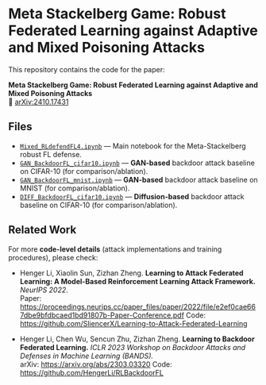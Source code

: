 # Meta Stackelberg Game: Robust Federated Learning against Adaptive and Mixed Poisoning Attacks

This repository contains the code for the paper:

**Meta Stackelberg Game: Robust Federated Learning against Adaptive and Mixed Poisoning Attacks**  
📄 [arXiv:2410.17431](https://arxiv.org/abs/2410.17431)


## Files
- [`Mixed_RLdefendFL4.ipynb`](./Mixed_RLdefendFL4.ipynb) — Main notebook for the Meta-Stackelberg robust FL defense.
- [`GAN_BackdoorFL_cifar10.ipynb`](./GAN_BackdoorFL_cifar10.ipynb) — **GAN-based** backdoor attack baseline on CIFAR-10 (for comparison/ablation).
- [`GAN_BackdoorFL_mnist.ipynb`](./GAN_BackdoorFL_mnist.ipynb) — **GAN-based** backdoor attack baseline on MNIST (for comparison/ablation).
- [`DIFF_BackdoorFL_cifar10.ipynb`](./DIFF_BackdoorFL_cifar10.ipynb) — **Diffusion-based** backdoor attack baseline on CIFAR-10 (for comparison/ablation).




## Related Work

For more **code-level details** (attack implementations and training procedures), please check:

- Henger Li, Xiaolin Sun, Zizhan Zheng. **Learning to Attack Federated Learning: A Model-Based Reinforcement Learning Attack Framework.** *NeurIPS 2022*.  
  Paper: https://proceedings.neurips.cc/paper_files/paper/2022/file/e2ef0cae667dbe9bfdbcaed1bd91807b-Paper-Conference.pdf
  Code: https://github.com/SliencerX/Learning-to-Attack-Federated-Learning  

- Henger Li, Chen Wu, Sencun Zhu, Zizhan Zheng. **Learning to Backdoor Federated Learning.** *ICLR 2023 Workshop on Backdoor Attacks and Defenses in Machine Learning (BANDS).*  
  arXiv: https://arxiv.org/abs/2303.03320
  Code: https://github.com/HengerLi/RLBackdoorFL
